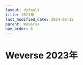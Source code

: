 ```yaml
---
layout: default
title: 2023年
last_modified_date: 2024-05-12
parent: Weverse
nav_order: 6
---
```


# Weverse 2023年
